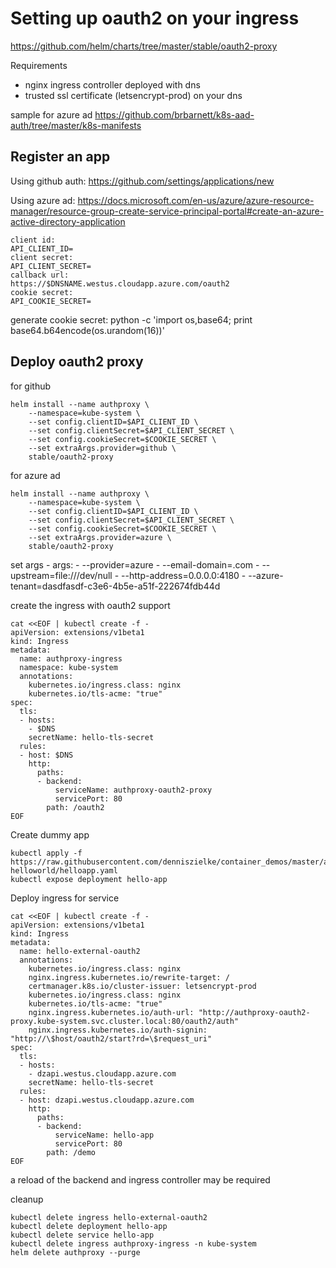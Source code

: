 # Setting up oauth2 on your ingress
https://github.com/helm/charts/tree/master/stable/oauth2-proxy

Requirements
- nginx ingress controller deployed with dns
- trusted ssl certificate (letsencrypt-prod) on your dns

sample for azure ad
https://github.com/brbarnett/k8s-aad-auth/tree/master/k8s-manifests

## Register an app

Using github auth:
https://github.com/settings/applications/new

Using azure ad:
https://docs.microsoft.com/en-us/azure/azure-resource-manager/resource-group-create-service-principal-portal#create-an-azure-active-directory-application

```
client id:
API_CLIENT_ID=
client secret:
API_CLIENT_SECRET=
callback url:
https://$DNSNAME.westus.cloudapp.azure.com/oauth2
cookie secret:
API_COOKIE_SECRET=
````

generate cookie secret:
python -c 'import os,base64; print base64.b64encode(os.urandom(16))'

## Deploy oauth2 proxy

for github
```
helm install --name authproxy \
    --namespace=kube-system \
    --set config.clientID=$API_CLIENT_ID \
    --set config.clientSecret=$API_CLIENT_SECRET \
    --set config.cookieSecret=$COOKIE_SECRET \
    --set extraArgs.provider=github \
    stable/oauth2-proxy
````

for azure ad
```
helm install --name authproxy \
    --namespace=kube-system \
    --set config.clientID=$API_CLIENT_ID \
    --set config.clientSecret=$API_CLIENT_SECRET \
    --set config.cookieSecret=$COOKIE_SECRET \
    --set extraArgs.provider=azure \
    stable/oauth2-proxy

```

set args
      - args:
        - --provider=azure
        - --email-domain=.com
        - --upstream=file:///dev/null
        - --http-address=0.0.0.0:4180
        - --azure-tenant=dasdfasdf-c3e6-4b5e-a51f-222674fdb44d


create the ingress with oauth2 support
```
cat <<EOF | kubectl create -f -
apiVersion: extensions/v1beta1
kind: Ingress
metadata:
  name: authproxy-ingress
  namespace: kube-system
  annotations:
    kubernetes.io/ingress.class: nginx
    kubernetes.io/tls-acme: "true"
spec:
  tls:
  - hosts:
    - $DNS
    secretName: hello-tls-secret
  rules:
  - host: $DNS
    http:
      paths:
      - backend:
          serviceName: authproxy-oauth2-proxy
          servicePort: 80
        path: /oauth2
EOF
```

Create dummy app
```
kubectl apply -f https://raw.githubusercontent.com/denniszielke/container_demos/master/aci-helloworld/helloapp.yaml
kubectl expose deployment hello-app
```

Deploy ingress for service

```
cat <<EOF | kubectl create -f -
apiVersion: extensions/v1beta1
kind: Ingress
metadata:
  name: hello-external-oauth2
  annotations:
    kubernetes.io/ingress.class: nginx
    nginx.ingress.kubernetes.io/rewrite-target: /
    certmanager.k8s.io/cluster-issuer: letsencrypt-prod
    kubernetes.io/ingress.class: nginx
    kubernetes.io/tls-acme: "true"
    nginx.ingress.kubernetes.io/auth-url: "http://authproxy-oauth2-proxy.kube-system.svc.cluster.local:80/oauth2/auth"
    nginx.ingress.kubernetes.io/auth-signin: "http://\$host/oauth2/start?rd=\$request_uri"
spec:
  tls:
  - hosts:
    - dzapi.westus.cloudapp.azure.com
    secretName: hello-tls-secret
  rules:
  - host: dzapi.westus.cloudapp.azure.com
    http:
      paths:
      - backend:
          serviceName: hello-app
          servicePort: 80
        path: /demo
EOF
```

a reload of the backend and ingress controller may be required


cleanup
```
kubectl delete ingress hello-external-oauth2
kubectl delete deployment hello-app
kubectl delete service hello-app
kubectl delete ingress authproxy-ingress -n kube-system 
helm delete authproxy --purge
```